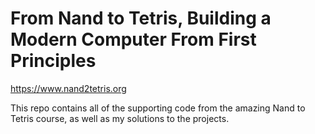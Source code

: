 # From Nand to Tetris, Building a Modern Computer From First Principles

https://www.nand2tetris.org

This repo contains all of the supporting code from the amazing Nand to Tetris course, as well as my solutions to the projects.
